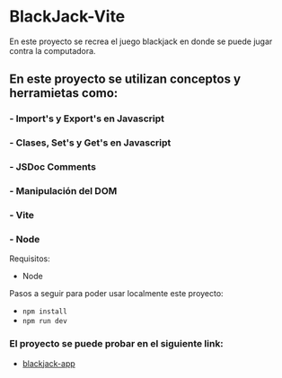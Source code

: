 # BlackJack-Vite

En este proyecto se recrea el juego blackjack en donde se puede jugar contra la computadora.

## En este proyecto se utilizan conceptos y herramietas como:
### - Import's y Export's en Javascript
### - Clases, Set's y Get's en Javascript
### - JSDoc Comments
### - Manipulación del DOM
### - Vite
### - Node

Requisitos:
- Node

Pasos a seguir para poder usar localmente este proyecto:
- ```npm install```
- ```npm run dev```

### El proyecto se puede probar en el siguiente link:
- [blackjack-app](https://isailazo.github.io/js-blackjack-vite/)
